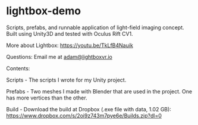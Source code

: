 # lightbox-demo
Scripts, prefabs, and runnable application of light-field imaging concept. Built using Unity3D and tested with Oculus Rift CV1. 

More about Lightbox: https://youtu.be/TkLfB4Nauik

Questions: Email me at adam@lightboxvr.io

Contents:

Scripts - The scripts I wrote for my Unity project.

Prefabs - Two meshes I made with Blender that are used in the project. One has more vertices than the other.

Build -  Download the build at Dropbox (.exe file with data, 1.02 GB): https://www.dropbox.com/s/2oi9z743m7pye6e/Builds.zip?dl=0
